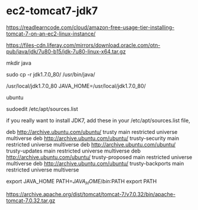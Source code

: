 # ec2-tomcat7-jdk7


https://readlearncode.com/cloud/amazon-free-usage-tier-installing-tomcat-7-on-an-ec2-linux-instance/

https://files-cdn.liferay.com/mirrors/download.oracle.com/otn-pub/java/jdk/7u80-b15/jdk-7u80-linux-x64.tar.gz

mkdir java

sudo cp -r jdk1.7.0_80/ /usr/bin/java/

/usr/local/jdk1.7.0_80
JAVA_HOME=/usr/local/jdk1.7.0_80/

ubuntu 

sudoedit /etc/apt/sources.list

if you really want to install JDK7, add these in your /etc/apt/sources.list file,

deb http://archive.ubuntu.com/ubuntu/ trusty main restricted universe multiverse 
deb http://archive.ubuntu.com/ubuntu/ trusty-security main restricted universe multiverse 
deb http://archive.ubuntu.com/ubuntu/ trusty-updates main restricted universe multiverse 
deb http://archive.ubuntu.com/ubuntu/ trusty-proposed main restricted universe multiverse 
deb http://archive.ubuntu.com/ubuntu/ trusty-backports main restricted universe multiverse

export JAVA_HOME
PATH=$JAVA_HOME/bin:$PATH
export PATH

https://archive.apache.org/dist/tomcat/tomcat-7/v7.0.32/bin/apache-tomcat-7.0.32.tar.gz
